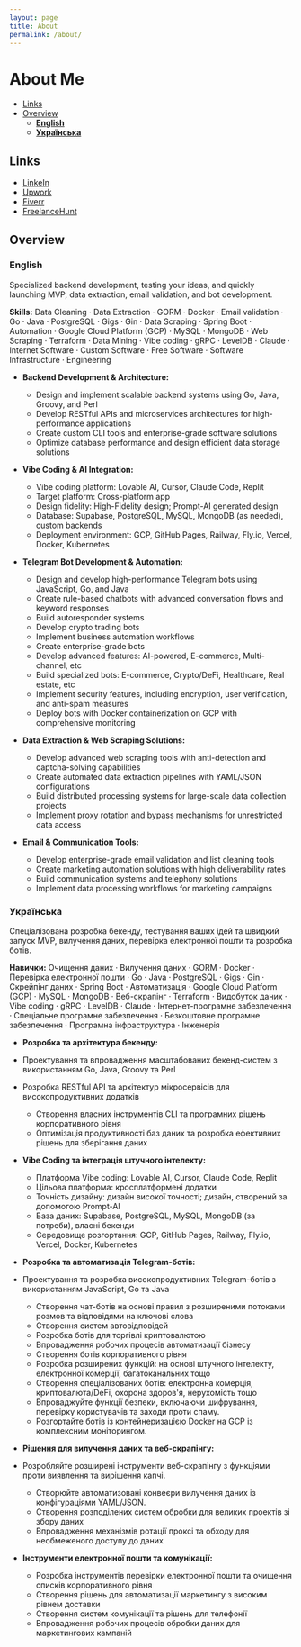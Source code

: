 ```yaml
---
layout: page
title: About
permalink: /about/
---
```


# About Me

* [Links](#about-links)
* [Overview](#about-overview)
  * [**English**](#about-english)
  * [**Українська**](#about-ukrainian)

<a name="about-links"></a>

## Links

* [LinkeIn](https://www.linkedin.com/in/valentynsolomko/)
* [Upwork](https://www.upwork.com/freelancers/~01ab3037d280df81ea)
* [Fiverr](https://www.fiverr.com/users/pere_val)
* [FreelanceHunt](https://freelancehunt.com/freelancer/valpere.html#portfolio)

<a name="about-overview"></a>

## Overview

<a name="about-english"></a>

### **English**

Specialized backend development, testing your ideas, and quickly launching MVP, data extraction, email validation, and bot development.

**Skills:** Data Cleaning · Data Extraction · GORM · Docker · Email validation · Go · Java · PostgreSQL · Gigs · Gin · Data Scraping · Spring Boot · Automation · Google Cloud Platform (GCP) · MySQL · MongoDB · Web Scraping · Terraform · Data Mining · Vibe coding · gRPC · LevelDB · Claude · Internet Software · Custom Software · Free Software · Software Infrastructure · Engineering

* **Backend Development & Architecture:**

  * Design and implement scalable backend systems using Go, Java, Groovy, and Perl
  * Develop RESTful APIs and microservices architectures for high-performance applications
  * Create custom CLI tools and enterprise-grade software solutions
  * Optimize database performance and design efficient data storage solutions

* **Vibe Coding & AI Integration:**

  * Vibe coding platform: Lovable AI, Cursor, Claude Code, Replit
  * Target platform: Cross-platform app
  * Design fidelity: High-Fidelity design; Prompt-AI generated design
  * Database: Supabase, PostgreSQL, MySQL, MongoDB (as needed), custom backends
  * Deployment environment: GCP, GitHub Pages, Railway, Fly.io, Vercel, Docker, Kubernetes

* **Telegram Bot Development & Automation:**

  * Design and develop high-performance Telegram bots using JavaScript, Go, and Java
  * Create rule-based chatbots with advanced conversation flows and keyword responses
  * Build autoresponder systems
  * Develop crypto trading bots
  * Implement business automation workflows
  * Create enterprise-grade bots
  * Develop advanced features: AI-powered, E-commerce, Multi-channel, etc
  * Build specialized bots: E-commerce, Crypto/DeFi, Healthcare, Real estate, etc
  * Implement security features, including encryption, user verification, and anti-spam measures
  * Deploy bots with Docker containerization on GCP with comprehensive monitoring

* **Data Extraction & Web Scraping Solutions:**

  * Develop advanced web scraping tools with anti-detection and captcha-solving capabilities
  * Create automated data extraction pipelines with YAML/JSON configurations
  * Build distributed processing systems for large-scale data collection projects
  * Implement proxy rotation and bypass mechanisms for unrestricted data access

* **Email & Communication Tools:**

  * Develop enterprise-grade email validation and list cleaning tools
  * Create marketing automation solutions with high deliverability rates
  * Build communication systems and telephony solutions
  * Implement data processing workflows for marketing campaigns

<a name="about-ukrainian"></a>

### **Українська**

Спеціалізована розробка бекенду, тестування ваших ідей та швидкий запуск MVP, вилучення даних, перевірка електронної пошти та розробка ботів.

**Навички:** Очищення даних · Вилучення даних · GORM · Docker · Перевірка електронної пошти · Go · Java · PostgreSQL · Gigs · Gin · Скрейпінг даних · Spring Boot · Автоматизація · Google Cloud Platform (GCP) · MySQL · MongoDB · Веб-скрапінг · Terraform · Видобуток даних · Vibe coding · gRPC · LevelDB · Claude · Інтернет-програмне забезпечення · Спеціальне програмне забезпечення · Безкоштовне програмне забезпечення · Програмна інфраструктура · Інженерія

* **Розробка та архітектура бекенду:**

* Проектування та впровадження масштабованих бекенд-систем з використанням Go, Java, Groovy та Perl
* Розробка RESTful API та архітектур мікросервісів для високопродуктивних додатків
  * Створення власних інструментів CLI та програмних рішень корпоративного рівня
  * Оптимізація продуктивності баз даних та розробка ефективних рішень для зберігання даних

* **Vibe Coding та інтеграція штучного інтелекту:**

  * Платформа Vibe coding: Lovable AI, Cursor, Claude Code, Replit
  * Цільова платформа: кросплатформені додатки
  * Точність дизайну: дизайн високої точності; дизайн, створений за допомогою Prompt-AI
  * База даних: Supabase, PostgreSQL, MySQL, MongoDB (за потреби), власні бекенди
  * Середовище розгортання: GCP, GitHub Pages, Railway, Fly.io, Vercel, Docker, Kubernetes

* **Розробка та автоматизація Telegram-ботів:**

* Проектування та розробка високопродуктивних Telegram-ботів з використанням JavaScript, Go та Java
  * Створення чат-ботів на основі правил з розширеними потоками розмов та відповідями на ключові слова
  * Створення систем автовідповідей
  * Розробка ботів для торгівлі криптовалютою
  * Впровадження робочих процесів автоматизації бізнесу
  * Створення ботів корпоративного рівня
  * Розробка розширених функцій: на основі штучного інтелекту, електронної комерції, багатоканальних тощо
  * Створення спеціалізованих ботів: електронна комерція, криптовалюта/DeFi, охорона здоров'я, нерухомість тощо
  * Впроваджуйте функції безпеки, включаючи шифрування, перевірку користувачів та заходи проти спаму.
  * Розгортайте ботів із контейнеризацією Docker на GCP із комплексним моніторингом.

* **Рішення для вилучення даних та веб-скрапінгу:**

* Розробляйте розширені інструменти веб-скрапінгу з функціями проти виявлення та вирішення капчі.
  * Створюйте автоматизовані конвеєри вилучення даних із конфігураціями YAML/JSON.
  * Створення розподілених систем обробки для великих проектів зі збору даних
  * Впровадження механізмів ротації проксі та обходу для необмеженого доступу до даних

* **Інструменти електронної пошти та комунікації:**

  * Розробка інструментів перевірки електронної пошти та очищення списків корпоративного рівня
  * Створення рішень для автоматизації маркетингу з високим рівнем доставки
  * Створення систем комунікації та рішень для телефонії
  * Впровадження робочих процесів обробки даних для маркетингових кампаній
